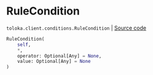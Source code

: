 # RuleCondition
`toloka.client.conditions.RuleCondition` | [Source code](https://github.com/Toloka/toloka-kit/blob/v1.2.3/src/client/conditions.py#L69)

```python
RuleCondition(
    self,
    *,
    operator: Optional[Any] = None,
    value: Optional[Any] = None
)
```

